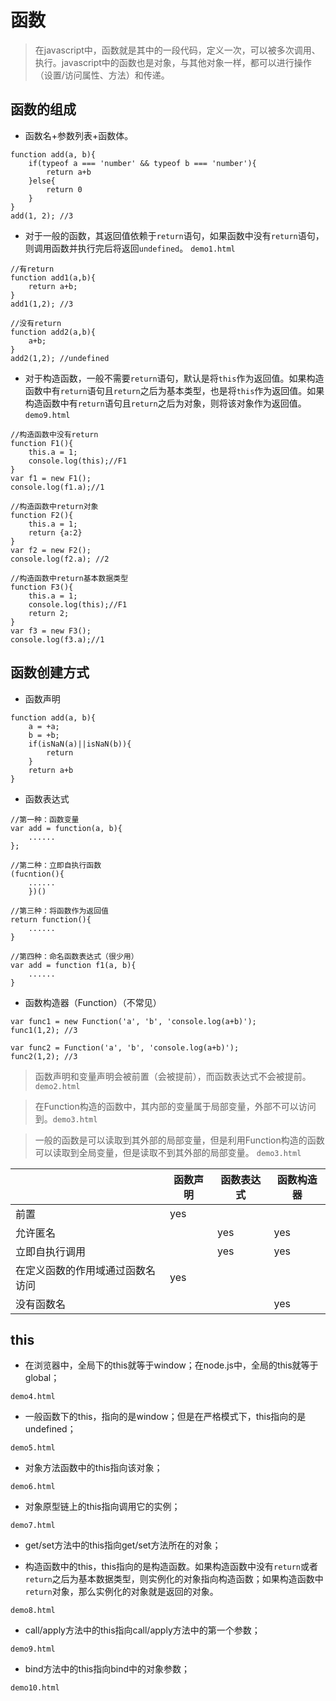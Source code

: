 # 函数

>在javascript中，函数就是其中的一段代码，定义一次，可以被多次调用、执行。javascript中的函数也是对象，与其他对象一样，都可以进行操作（设置/访问属性、方法）和传递。

## 函数的组成

* 函数名+参数列表+函数体。

```
function add(a, b){
    if(typeof a === 'number' && typeof b === 'number'){
        return a+b
    }else{
        return 0
    }
}
add(1, 2); //3
```

* 对于一般的函数，其返回值依赖于`return`语句，如果函数中没有`return`语句，则调用函数并执行完后将返回`undefined`。 `demo1.html`

```
//有return
function add1(a,b){
    return a+b;
}
add1(1,2); //3

//没有return
function add2(a,b){
    a+b;
}
add2(1,2); //undefined
```

* 对于构造函数，一般不需要`return`语句，默认是将`this`作为返回值。如果构造函数中有`return`语句且`return`之后为基本类型，也是将`this`作为返回值。如果构造函数中有`return`语句且`return`之后为对象，则将该对象作为返回值。 `demo9.html`

```
//构造函数中没有return
function F1(){
    this.a = 1;
    console.log(this);//F1
}
var f1 = new F1();
console.log(f1.a);//1

//构造函数中return对象
function F2(){
    this.a = 1;
    return {a:2}
}
var f2 = new F2();
console.log(f2.a); //2

//构造函数中return基本数据类型
function F3(){
    this.a = 1;
    console.log(this);//F1
    return 2;
}
var f3 = new F3();
console.log(f3.a);//1
```

## 函数创建方式

* 函数声明

```
function add(a, b){
    a = +a;
    b = +b;
    if(isNaN(a)||isNaN(b)){
        return
    }
    return a+b
}
```

* 函数表达式

```
//第一种：函数变量
var add = function(a, b){
    ......
};

//第二种：立即自执行函数
(fucntion(){
    ......
    })()

//第三种：将函数作为返回值
return function(){
    ......
}

//第四种：命名函数表达式（很少用）
var add = function f1(a, b){
    ......
}
```

* 函数构造器（Function）（不常见）

```
var func1 = new Function('a', 'b', 'console.log(a+b)');
func1(1,2); //3

var func2 = Function('a', 'b', 'console.log(a+b)');
func2(1,2); //3
```

>函数声明和变量声明会被前置（会被提前），而函数表达式不会被提前。`demo2.html`

>在Function构造的函数中，其内部的变量属于局部变量，外部不可以访问到。`demo3.html`

>一般的函数是可以读取到其外部的局部变量，但是利用Function构造的函数可以读取到全局变量，但是读取不到其外部的局部变量。 `demo3.html`

|    |函数声明|函数表达式|函数构造器|
|------|------|------|------|
|前置|yes|    |    |
|允许匿名|    |yes|yes|
|立即自执行调用|    |yes|yes|
|在定义函数的作用域通过函数名访问|yes|    |   |
|没有函数名|    |    |yes|

## this

* 在浏览器中，全局下的this就等于window；在node.js中，全局的this就等于global；

`demo4.html`

* 一般函数下的this，指向的是window；但是在严格模式下，this指向的是undefined；

`demo5.html`

* 对象方法函数中的this指向该对象；

`demo6.html`

* 对象原型链上的this指向调用它的实例；

`demo7.html`

* get/set方法中的this指向get/set方法所在的对象；

* 构造函数中的this，this指向的是构造函数。如果构造函数中没有`return`或者`return`之后为基本数据类型，则实例化的对象指向构造函数；如果构造函数中`return`对象，那么实例化的对象就是返回的对象。

`demo8.html`

* call/apply方法中的this指向call/apply方法中的第一个参数；

`demo9.html`

* bind方法中的this指向bind中的对象参数；

`demo10.html`

